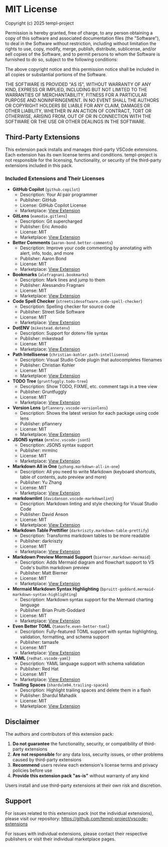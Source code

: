 # MIT License

Copyright (c) 2025 templ-project

Permission is hereby granted, free of charge, to any person obtaining a copy
of this software and associated documentation files (the "Software"), to deal
in the Software without restriction, including without limitation the rights
to use, copy, modify, merge, publish, distribute, sublicense, and/or sell
copies of the Software, and to permit persons to whom the Software is
furnished to do so, subject to the following conditions:

The above copyright notice and this permission notice shall be included in all
copies or substantial portions of the Software.

THE SOFTWARE IS PROVIDED "AS IS", WITHOUT WARRANTY OF ANY KIND, EXPRESS OR
IMPLIED, INCLUDING BUT NOT LIMITED TO THE WARRANTIES OF MERCHANTABILITY,
FITNESS FOR A PARTICULAR PURPOSE AND NONINFRINGEMENT. IN NO EVENT SHALL THE
AUTHORS OR COPYRIGHT HOLDERS BE LIABLE FOR ANY CLAIM, DAMAGES OR OTHER
LIABILITY, WHETHER IN AN ACTION OF CONTRACT, TORT OR OTHERWISE, ARISING FROM,
OUT OF OR IN CONNECTION WITH THE SOFTWARE OR THE USE OR OTHER DEALINGS IN THE
SOFTWARE.

## Third-Party Extensions

This extension pack installs and manages third-party VSCode extensions. Each extension has its own license terms and conditions. templ-project is not responsible for the licensing, functionality, or security of the third-party extensions included in this pack.

### Included Extensions and Their Licenses

- **GitHub Copilot** (`github.copilot`)
  - Description: Your AI pair programmer
  - Publisher: GitHub
  - License: GitHub Copilot License
  - Marketplace: [View Extension](https://marketplace.visualstudio.com/items?itemName&#x3D;github.copilot)
- **GitLens** (`eamodio.gitlens`)
  - Description: Git supercharged
  - Publisher: Eric Amodio
  - License: MIT
  - Marketplace: [View Extension](https://marketplace.visualstudio.com/items?itemName&#x3D;eamodio.gitlens)
- **Better Comments** (`aaron-bond.better-comments`)
  - Description: Improve your code commenting by annotating with alert, info, todo, and more
  - Publisher: Aaron Bond
  - License: MIT
  - Marketplace: [View Extension](https://marketplace.visualstudio.com/items?itemName&#x3D;aaron-bond.better-comments)
- **Bookmarks** (`alefragnani.bookmarks`)
  - Description: Mark lines and jump to them
  - Publisher: Alessandro Fragnani
  - License: MIT
  - Marketplace: [View Extension](https://marketplace.visualstudio.com/items?itemName&#x3D;alefragnani.bookmarks)
- **Code Spell Checker** (`streetsidesoftware.code-spell-checker`)
  - Description: Spelling checker for source code
  - Publisher: Street Side Software
  - License: MIT
  - Marketplace: [View Extension](https://marketplace.visualstudio.com/items?itemName&#x3D;streetsidesoftware.code-spell-checker)
- **DotENV** (`mikestead.dotenv`)
  - Description: Support for dotenv file syntax
  - Publisher: mikestead
  - License: MIT
  - Marketplace: [View Extension](https://marketplace.visualstudio.com/items?itemName&#x3D;mikestead.dotenv)
- **Path Intellisense** (`christian-kohler.path-intellisense`)
  - Description: Visual Studio Code plugin that autocompletes filenames
  - Publisher: Christian Kohler
  - License: MIT
  - Marketplace: [View Extension](https://marketplace.visualstudio.com/items?itemName&#x3D;christian-kohler.path-intellisense)
- **TODO Tree** (`gruntfuggly.todo-tree`)
  - Description: Show TODO, FIXME, etc. comment tags in a tree view
  - Publisher: Gruntfuggly
  - License: MIT
  - Marketplace: [View Extension](https://marketplace.visualstudio.com/items?itemName&#x3D;gruntfuggly.todo-tree)
- **Version Lens** (`pflannery.vscode-versionlens`)
  - Description: Shows the latest version for each package using code lens
  - Publisher: pflannery
  - License: MIT
  - Marketplace: [View Extension](https://marketplace.visualstudio.com/items?itemName&#x3D;pflannery.vscode-versionlens)
- **JSON5 syntax** (`mrmlnc.vscode-json5`)
  - Description: JSON5 syntax support
  - Publisher: mrmlnc
  - License: MIT
  - Marketplace: [View Extension](https://marketplace.visualstudio.com/items?itemName&#x3D;mrmlnc.vscode-json5)
- **Markdown All in One** (`yzhang.markdown-all-in-one`)
  - Description: All you need to write Markdown (keyboard shortcuts, table of contents, auto preview and more)
  - Publisher: Yu Zhang
  - License: MIT
  - Marketplace: [View Extension](https://marketplace.visualstudio.com/items?itemName&#x3D;yzhang.markdown-all-in-one)
- **markdownlint** (`davidanson.vscode-markdownlint`)
  - Description: Markdown linting and style checking for Visual Studio Code
  - Publisher: David Anson
  - License: MIT
  - Marketplace: [View Extension](https://marketplace.visualstudio.com/items?itemName&#x3D;davidanson.vscode-markdownlint)
- **Markdown Table Prettifier** (`darkriszty.markdown-table-prettify`)
  - Description: Transforms markdown tables to be more readable
  - Publisher: darkriszty
  - License: MIT
  - Marketplace: [View Extension](https://marketplace.visualstudio.com/items?itemName&#x3D;darkriszty.markdown-table-prettify)
- **Markdown Preview Mermaid Support** (`bierner.markdown-mermaid`)
  - Description: Adds Mermaid diagram and flowchart support to VS Code&#x27;s builtin markdown preview
  - Publisher: Matt Bierner
  - License: MIT
  - Marketplace: [View Extension](https://marketplace.visualstudio.com/items?itemName&#x3D;yzhang.markdown-all-in-one)
- **Mermaid Markdown Syntax Highlighting** (`bpruitt-goddard.mermaid-markdown-syntax-highlighting`)
  - Description: Markdown syntax support for the Mermaid charting language
  - Publisher: Brian Pruitt-Goddard
  - License: MIT
  - Marketplace: [View Extension](https://marketplace.visualstudio.com/items?itemName&#x3D;bpruitt-goddard.mermaid-markdown-syntax-highlighting)
- **Even Better TOML** (`tamasfe.even-better-toml`)
  - Description: Fully-featured TOML support with syntax highlighting, validation, formatting, and schema support
  - Publisher: tamasfe
  - License: MIT
  - Marketplace: [View Extension](https://marketplace.visualstudio.com/items?itemName&#x3D;tamasfe.even-better-toml)
- **YAML** (`redhat.vscode-yaml`)
  - Description: YAML language support with schema validation
  - Publisher: Red Hat
  - License: MIT
  - Marketplace: [View Extension](https://marketplace.visualstudio.com/items?itemName&#x3D;redhat.vscode-yaml)
- **Trailing Spaces** (`shardulm94.trailing-spaces`)
  - Description: Highlight trailing spaces and delete them in a flash
  - Publisher: Shardul Mahadik
  - License: MIT
  - Marketplace: [View Extension](https://marketplace.visualstudio.com/items?itemName&#x3D;shardulm94.trailing-spaces)

## Disclaimer

The authors and contributors of this extension pack:

1. **Do not guarantee** the functionality, security, or compatibility of third-party extensions
2. **Are not responsible** for any data loss, security issues, or other problems caused by third-party extensions
3. **Recommend** users review each extension's license terms and privacy policies before use
4. **Provide this extension pack "as-is"** without warranty of any kind

Users install and use third-party extensions at their own risk and discretion.

## Support

For issues related to this extension pack (not the individual extensions), please visit our repository:
https://github.com/templ-project/vscode-extensions

For issues with individual extensions, please contact their respective publishers or visit their individual marketplace pages.
